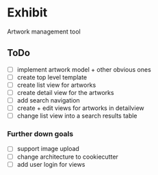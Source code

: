 # Exhibit

Artwork management tool


## ToDo

- [ ] implement artwork model + other obvious ones
- [ ] create top level template
- [ ] create list view for artworks
- [ ] create detail view for the artworks
- [ ] add search navigation
- [ ] create + edit views for artworks in detailview
- [ ] change list view into a search results table

### Further down goals
- [ ] support image upload
- [ ] change architecture to cookiecutter
- [ ] add user login for views